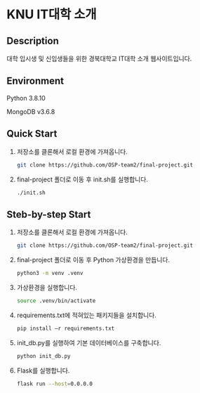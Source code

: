# KNU IT대학 소개

## Description
대학 입시생 및 신입생들을 위한 경북대학교 IT대학 소개 웹사이트입니다.

## Environment
Python 3.8.10

MongoDB v3.6.8

## Quick Start
1. 저장소를 클론해서 로컬 환경에 가져옵니다.
   ```bash
   git clone https://github.com/OSP-team2/final-project.git
   ```

2. final-project 폴더로 이동 후 init.sh를 실행합니다.
   ```bash
   ./init.sh
   ```

## Steb-by-step Start
1. 저장소를 클론해서 로컬 환경에 가져옵니다.
   ```bash
   git clone https://github.com/OSP-team2/final-project.git
   ```

2. final-project 폴더로 이동 후 Python 가상환경을 만듭니다.
   ```bash
   python3 -m venv .venv
   ```

3. 가상환경을 실행합니다.
   ```bash
   source .venv/bin/activate
   ```

4. requirements.txt에 적혀있는 패키지들을 설치합니다.
   ```bash
   pip install –r requirements.txt
   ```

5. init_db.py를 실행하여 기본 데이터베이스를 구축합니다.
   ```bash
   python init_db.py
   ```

6. Flask를 실행합니다.
   ```bash
   flask run --host=0.0.0.0
   ```
